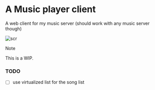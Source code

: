# A Music player client

A web client for my music server (should work with any music server though)

![scr](https://github.com/user-attachments/assets/bd1cee23-a990-4000-98b7-5f5e104255d9)


> [!NOTE]  
> This is a WIP.


### TODO

- [ ] use virtualized list for the song list
